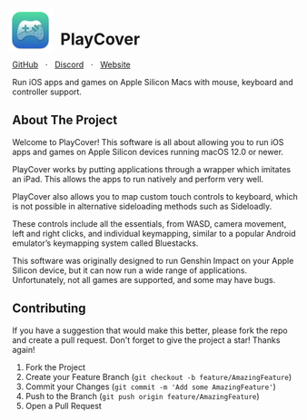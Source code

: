 <div style="display: flex; margin-left: -8px;">
  <a href="https://github.com/PlayCover/PlayCover">
    <img src="images/logo.png" alt="Logo" width="80" height="80">
  </a>
  <h1 style="padding-left: 2.5%;">PlayCover</h1>
</div>

<div style="display: flex; gap: 2.5%;">
    <a href="https://github.com/PlayCover/PlayCover">GitHub</a>
    ·
    <a href="https://discord.gg/rMv5qxGTGC">Discord</a>
    ·
    <a href="https://playcover.io/">Website</a>
</div>

<p>
  Run iOS apps and games on Apple Silicon Macs with mouse, keyboard and controller support.
</p>

## About The Project

Welcome to PlayCover! This software is all about allowing you to run iOS apps and games on Apple Silicon devices running macOS 12.0 or newer.

PlayCover works by putting applications through a wrapper which imitates an iPad. This allows the apps to run natively and perform very well.

PlayCover also allows you to map custom touch controls to keyboard, which is not possible in alternative sideloading methods such as Sideloadly. 

These controls include all the essentials, from WASD, camera movement, left and right clicks, and individual keymapping, similar to a popular Android emulator’s keymapping system called Bluestacks.

This software was originally designed to run Genshin Impact on your Apple Silicon device, but it can now run a wide range of applications. Unfortunately, not all games are supported, and some may have bugs.

## Contributing

If you have a suggestion that would make this better, please fork the repo and create a pull request. Don't forget to give the project a star! Thanks again!

1. Fork the Project
2. Create your Feature Branch (`git checkout -b feature/AmazingFeature`)
3. Commit your Changes (`git commit -m 'Add some AmazingFeature'`)
4. Push to the Branch (`git push origin feature/AmazingFeature`)
5. Open a Pull Request
